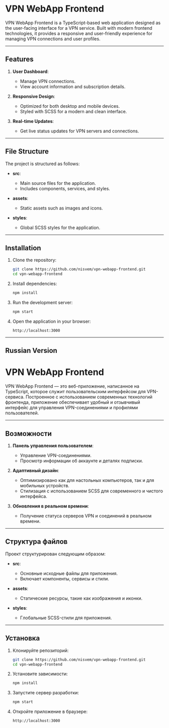 # VPN WebApp Frontend

VPN WebApp Frontend is a TypeScript-based web application designed as the user-facing interface for a VPN service. Built with modern frontend technologies, it provides a responsive and user-friendly experience for managing VPN connections and user profiles.

---

## Features

1. **User Dashboard**:
   - Manage VPN connections.
   - View account information and subscription details.

2. **Responsive Design**:
   - Optimized for both desktop and mobile devices.
   - Styled with SCSS for a modern and clean interface.

3. **Real-time Updates**:
   - Get live status updates for VPN servers and connections.

---

## File Structure

The project is structured as follows:

- **src**:
  - Main source files for the application.
  - Includes components, services, and styles.

- **assets**:
  - Static assets such as images and icons.

- **styles**:
  - Global SCSS styles for the application.

---

## Installation

1. Clone the repository:
   ```bash
   git clone https://github.com/nisvem/vpn-webapp-frontend.git
   cd vpn-webapp-frontend
   ```

2. Install dependencies:
   ```bash
   npm install
   ```

3. Run the development server:
   ```bash
   npm start
   ```

4. Open the application in your browser:
   ```
   http://localhost:3000
   ```
---

## Russian Version

# VPN WebApp Frontend

VPN WebApp Frontend — это веб-приложение, написанное на TypeScript, которое служит пользовательским интерфейсом для VPN-сервиса. Построенное с использованием современных технологий фронтенда, приложение обеспечивает удобный и отзывчивый интерфейс для управления VPN-соединениями и профилями пользователей.

---

## Возможности

1. **Панель управления пользователем**:
   - Управление VPN-соединениями.
   - Просмотр информации об аккаунте и деталях подписки.

2. **Адаптивный дизайн**:
   - Оптимизировано как для настольных компьютеров, так и для мобильных устройств.
   - Стилизация с использованием SCSS для современного и чистого интерфейса.

3. **Обновления в реальном времени**:
   - Получение статуса серверов VPN и соединений в реальном времени.

---

## Структура файлов

Проект структурирован следующим образом:

- **src**:
  - Основные исходные файлы для приложения.
  - Включает компоненты, сервисы и стили.

- **assets**:
  - Статические ресурсы, такие как изображения и иконки.

- **styles**:
  - Глобальные SCSS-стили для приложения.

---

## Установка

1. Клонируйте репозиторий:
   ```bash
   git clone https://github.com/nisvem/vpn-webapp-frontend.git
   cd vpn-webapp-frontend
   ```

2. Установите зависимости:
   ```bash
   npm install
   ```

3. Запустите сервер разработки:
   ```bash
   npm start
   ```

4. Откройте приложение в браузере:
   ```
   http://localhost:3000
   ```
